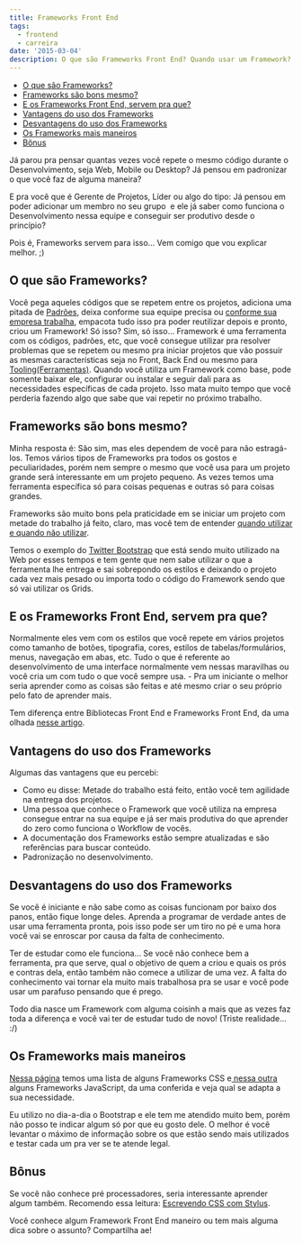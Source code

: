 ```yaml
---
title: Frameworks Front End
tags:
  - frontend
  - carreira
date: '2015-03-04'
description: O que são Frameworks Front End? Quando usar um Framework?
---
```


<!-- vscode-markdown-toc -->
* [O que são Frameworks?](#OquesoFrameworks)
* [Frameworks são bons mesmo?](#Frameworkssobonsmesmo)
* [E os Frameworks Front End, servem pra que?](#EosFrameworksFrontEndservempraque)
* [Vantagens do uso dos Frameworks](#VantagensdousodosFrameworks)
* [Desvantagens do uso dos Frameworks](#DesvantagensdousodosFrameworks)
* [Os Frameworks mais maneiros](#OsFrameworksmaismaneiros)
* [Bônus](#Bnus)

<!-- vscode-markdown-toc-config
	numbering=false
	autoSave=true
	/vscode-markdown-toc-config -->
<!-- /vscode-markdown-toc -->

Já parou pra pensar quantas vezes você repete o mesmo código durante o Desenvolvimento, seja Web, Mobile ou Desktop? Já pensou em padronizar o que você faz de alguma maneira?

E pra você que é Gerente de Projetos, Líder ou algo do tipo: Já pensou em poder adicionar um membro no seu grupo  e ele já saber como funciona o Desenvolvimento nessa equipe e conseguir ser produtivo desde o princípio?

Pois é, Frameworks servem para isso... Vem comigo que vou explicar melhor. ;)

## <a name='OquesoFrameworks'></a>O que são Frameworks?

Você pega aqueles códigos que se repetem entre os projetos, adiciona uma pitada de [Padrões](https://pt.wikipedia.org/wiki/Padr%C3%A3o_de_projeto_de_software "Wikipedia - Padrões de Projetos"), deixa conforme sua equipe precisa ou [conforme sua empresa trabalha](https://tableless.com.br/locaweb-style-como-iniciamos/ "Locaweb Style - Framework Front End da Locaweb"), empacota tudo isso pra poder reutilizar depois e pronto, criou um Framework!
Só isso? Sim, só isso... Framework é uma ferramenta com os códigos, padrões, etc, que você consegue utilizar pra resolver problemas que se repetem ou mesmo pra iniciar projetos que vão possuir as mesmas características seja no Front, Back End ou mesmo para [Tooling(Ferramentas)](https://github.com/woliveiras/pastel). Quando você utiliza um Framework como base, pode somente baixar ele, configurar ou instalar e seguir dali para as necessidades específicas de cada projeto. Isso mata muito tempo que você perderia fazendo algo que sabe que vai repetir no próximo trabalho.

## <a name='Frameworkssobonsmesmo'></a>Frameworks são bons mesmo?

Minha resposta é: São sim, mas eles dependem de você para não estragá-los.
Temos vários tipos de Frameworks pra todos os gostos e peculiaridades, porém nem sempre o mesmo que você usa para um projeto grande será interessante em um projeto pequeno. As vezes temos uma ferramenta específica só para coisas pequenas e outras só para coisas grandes.

Frameworks são muito bons pela praticidade em se iniciar um projeto com metade do trabalho já feito, claro, mas você tem de entender [quando utilizar e quando não utilizar](https://tableless.com.br/quando-utilizar-ou-nao-frameworks-css/ "Quando utilizar (ou não) frameworks CSS - Talita Pagani").

Temos o exemplo do [Twitter Bootstrap](https://getbootstrap.com/ "Twitter Bootstrap") que está sendo muito utilizado na Web por esses tempos e tem gente que nem sabe utilizar o que a ferramenta lhe entrega e sai sobrepondo os estilos e deixando o projeto cada vez mais pesado ou importa todo o código do Framework sendo que só vai utilizar os Grids.



## <a name='EosFrameworksFrontEndservempraque'></a>E os Frameworks Front End, servem pra que?

Normalmente eles vem com os estilos que você repete em vários projetos como tamanho de botões, tipografia, cores, estilos de tabelas/formulários, menus, navegação em abas, etc. Tudo o que é referente ao desenvolvimento de uma interface normalmente vem nessas maravilhas ou você cria um com tudo o que você sempre usa. - Pra um iniciante o melhor seria aprender como as coisas são feitas e até mesmo criar o seu próprio pelo fato de aprender mais.

Tem diferença entre Bibliotecas Front End e Frameworks Front End, da uma olhada [nesse artigo](https://tableless.com.br/biblioteca-css-ou-framework/ "Biblioteca CSS ou Framework?").

## <a name='VantagensdousodosFrameworks'></a>Vantagens do uso dos Frameworks

Algumas das vantagens que eu percebi:

* Como eu disse: Metade do trabalho está feito, então você tem agilidade na entrega dos projetos.
* Uma pessoa que conhece o Framework que você utiliza na empresa consegue entrar na sua equipe e já ser mais produtiva do que aprender do zero como funciona o Workflow de vocês.
* A documentação dos Frameworks estão sempre atualizadas e são referências para buscar conteúdo.
* Padronização no desenvolvimento.

## <a name='DesvantagensdousodosFrameworks'></a>Desvantagens do uso dos Frameworks

Se você é iniciante e não sabe como as coisas funcionam por baixo dos panos, então fique longe deles. Aprenda a programar de verdade antes de usar uma ferramenta pronta, pois isso pode ser um tiro no pé e uma hora você vai se enroscar por causa da falta de conhecimento.

Ter de estudar como ele funciona... Se você não conhece bem a ferramenta, pra que serve, qual o objetivo de quem a criou e quais os prós e contras dela, então também não comece a utilizar de uma vez. A falta do conhecimento vai tornar ela muito mais trabalhosa pra se usar e você pode usar um parafuso pensando que é prego.

Todo dia nasce um Framework com alguma coisinh a mais que as vezes faz toda a diferença e você vai ter de estudar tudo de novo! (Triste realidade... :/)

## <a name='OsFrameworksmaismaneiros'></a>Os Frameworks mais maneiros

[Nessa página](https://usablica.github.io/front-end-frameworks/compare.html "FRONT-END FRAMEWORKS") temos uma lista de alguns Frameworks CSS e[ nessa outra](https://todomvc.com/ "TodoMVC") alguns Frameworks JavaScript, da uma conferida e veja qual se adapta a sua necessidade.

Eu utilizo no dia-a-dia o Bootstrap e ele tem me atendido muito bem, porém não posso te indicar algum só por que eu gosto dele. O melhor é você levantar o máximo de informação sobre os que estão sendo mais utilizados e testar cada um pra ver se te atende legal.

## <a name='Bnus'></a>Bônus

Se você não conhece pré processadores, seria interessante aprender algum também. Recomendo essa leitura: [Escrevendo CSS com Stylus](https://blog.da2k.com.br/2015/02/15/escrevendo-css-com-stylus/ "Escrevendo CSS com Stylus").

Você conhece algum Framework Front End maneiro ou tem mais alguma dica sobre o assunto? Compartilha ae!
